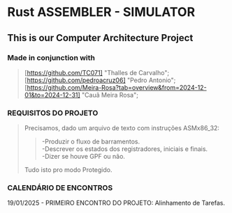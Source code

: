 # Rust ASSEMBLER - SIMULATOR

## This is our Computer Architecture Project

### Made in conjunction with

> [https://github.com/TC071] "Thalles de Carvalho";  
> [https://github.com/pedroacruz06] "Pedro Antonio";  
> [https://github.com/Meira-Rosa?tab=overview&from=2024-12-01&to=2024-12-31] "Cauã Meira Rosa";  

### REQUISITOS DO PROJETO

> Precisamos, dado um arquivo de texto com instruções ASMx86_32:  
>>-Produzir o fluxo de barramentos.\
>>-Descrever os estados dos registradores, iniciais e finais.\
>>-Dizer se houve GPF ou não.
>
> Tudo isto pro modo Protegido.

### CALENDÁRIO DE ENCONTROS

19/01/2025 - PRIMEIRO ENCONTRO DO PROJETO: Alinhamento de Tarefas.
